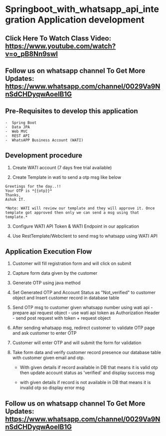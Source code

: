 # Springboot_with_whatsapp_api_integration Application development

## Click Here To Watch Class Video: https://www.youtube.com/watch?v=o_pB8Nn9swI

## Follow us on whatsapp channel To Get More Updates: https://www.whatsapp.com/channel/0029Va9NnSdCHDyqwAoeIB1G

## Pre-Requisites to develop this application
	-  Spring Boot
	-  Data JPA
	-  Web MVC
	-  REST API
	-  WhatsAPP Business Account (WATI)

## Development procedure

1) Create WATI account (7 days free trial available)		

2) Create Template in wati to send a otp msg like below

```
Greetings for the day..!!
Your OTP is *{{otp}}*
Thanks,
Ashok IT.	
```
`*Note: WATI will review our template and they will approve it. Once template got approved then only we can send a msg using that template.*`

3) Configure WATI API Token & WATI Endpoint in our application

4) Use RestTemplate/Webclient to send msg to whatsapp using WATI API

## Application Execution Flow

1) Customer will fill registration form and will click on submit

2) Capture form data given by the customer 

3) Generate OTP using java method

4) Set Generated OTP and Account Status as "Not_verified" to customer object and Insert customer record in database table

5) Send OTP msg to customer given whatsapp number using wati api
			- prepare api request object
			- use wati api token as Authorization Header
			- send post request with token + request object

7) After sending whatsapp msg, redirect customer to validate OTP page and ask customer to enter OTP

8) Customer will enter OTP and will submit the form for validation

9) Take form data and verify customer record presence our database table with customer given email and otp. 

	- With given details if record available in DB that means it is valid otp then update account status as 'verified' and display success msg

	- with given details if record is not available in DB that means it is invalid otp so display error msg

## Follow us on whatsapp channel To Get More Updates: https://www.whatsapp.com/channel/0029Va9NnSdCHDyqwAoeIB1G	
